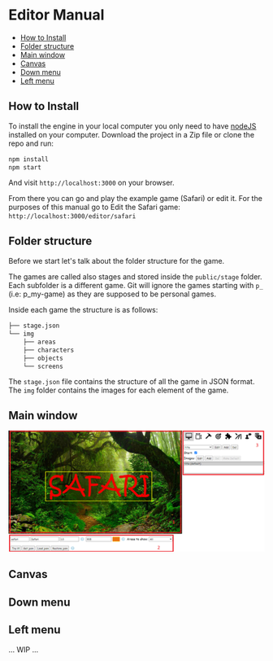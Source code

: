 # Editor Manual
- [How to Install](#how-to-install)
- [Folder structure](#folder-structure)
- [Main window](#main-window)
- [Canvas](canvas)
- [Down menu](down-menu)
- [Left menu](left-menu)

## How to Install
To install the engine in your local computer you only need to have [nodeJS](https://nodejs.org/en/) installed on your computer. Download the project in a Zip file or clone the repo and run:
```
npm install
npm start
```
And visit `http://localhost:3000` on your browser.

From there you can go and play the example game (Safari) or edit it. For the purposes of this manual go to Edit the Safari game: `http://localhost:3000/editor/safari`

## Folder structure
Before we start let's talk about the folder structure for the game.

The games are called also stages and stored inside the `public/stage` folder. Each subfolder is a different game. Git will ignore the games starting with `p_` (i.e: p_my-game) as they are supposed to be personal games.

Inside each game the structure is as follows:
```
├── stage.json
└── img
    ├── areas
    ├── characters
    ├── objects
    └── screens
```
The `stage.json` file contains the structure of all the game in JSON format.
The `img` folder contains the images for each element of the game.

## Main window
![canvas](./img/canvas.png)

## Canvas
## Down menu
## Left menu
... WIP ...